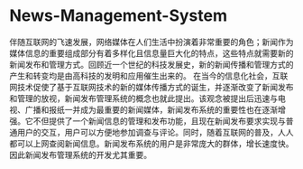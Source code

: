 # News-Management-System
伴随互联网的飞速发展，网络媒体在人们生活中扮演着非常重要的角色；新闻作为媒体信息的重要组成部分有着多样化且信息量巨大化的特点，这些特点就需要新的新闻发布和管理方式。回顾近一个世纪的科技发展史，新的新闻传播和管理方式的产生和转变均是由高科技的发明和应用催生出来的。 在当今的信息化社会，互联网技术促使了基于互联网技术的新的媒体传播方式的诞生，并逐渐改变了新闻发布和管理的放视，新闻发布管理系统的概念也就此提出。该观念被提出后迅速与电视、广播和报纸一并成为最重要的新闻媒体，新闻发布系统的重要性也在逐渐增强。它不但提供了一个新闻信息的管理和发布功能，且现在新闻发布要求实现与普通用户的交互，用户可以方便地参加调查与评论。同时，随着互联网的普及，人人都可以上网查阅新闻信息。新闻发布系统的用户是非常庞大的群体，增长速度快。因此新闻发布管理系统的开发尤其重要。
